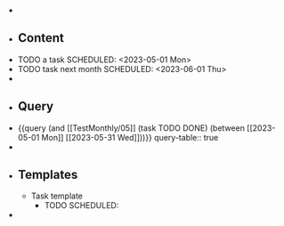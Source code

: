-
- ## Content
- TODO a task
  SCHEDULED: <2023-05-01 Mon>
- TODO task next month
  SCHEDULED: <2023-06-01 Thu>
-
- ## Query
- {{query (and [[TestMonthly/05]] (task TODO DONE) (between [[2023-05-01 Mon]] [[2023-05-31 Wed]]))}}
  query-table:: true
-
- ## Templates
	- Task template
		- TODO
		  SCHEDULED:
-